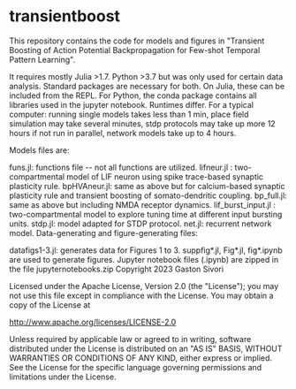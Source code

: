 # transientboost
This repository contains the code for models and figures in "Transient Boosting of Action Potential Backpropagation for Few-shot Temporal Pattern Learning".

It requires mostly Julia >1.7. Python >3.7 but was only used for certain data analysis. Standard packages are necessary for both. On Julia, these can be included from the REPL. For Python, the conda package contains all libraries used in the jupyter notebook. Runtimes differ. For a typical computer: running single models takes less than 1 min, place field simulation may take several minutes, stdp protocols may take up more 12 hours if not run in parallel, network models take up to 4 hours.

Models files are:

funs.jl: functions file -- not all functions are utilized.
lifneur.jl : two-compartmental model of LIF neuron using spike trace-based synaptic plasticity rule.
bpHVAneur.jl: same as above but for calcium-based synaptic plasticity rule and transient boosting of somato-dendritic coupling.
bp_full.jl: same as above but including NMDA receptor dynamics.
lif_burst_input.jl : two-compartmental model to explore tuning time at different input bursting units.
stdp.jl: model adapted for STDP protocol.
net.jl: recurrent network model.
Data-generating and figure-generating files:

datafigs1-3.jl: generates data for Figures 1 to 3.
suppfig*.jl, Fig*.jl, fig*.ipynb are used to generate figures. 
Jupyter notebook files (.ipynb) are zipped in the file jupyternotebooks.zip
Copyright 2023 Gaston Sivori

Licensed under the Apache License, Version 2.0 (the "License"); you may not use this file except in compliance with the License. You may obtain a copy of the License at

http://www.apache.org/licenses/LICENSE-2.0

Unless required by applicable law or agreed to in writing, software distributed under the License is distributed on an "AS IS" BASIS, WITHOUT WARRANTIES OR CONDITIONS OF ANY KIND, either express or implied. See the License for the specific language governing permissions and limitations under the License.
